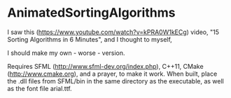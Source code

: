 # AnimatedSortingAlgorithms

I saw this (https://www.youtube.com/watch?v=kPRA0W1kECg) video, "15 Sorting Algorithms in 6 Minutes", and I thought to myself, 

I should make my own - worse - version.

Requires SFML (http://www.sfml-dev.org/index.php), C++11, CMake (http://www.cmake.org), and a prayer, to make it work. When built, place the .dll files from SFML/bin in the same directory as the executable, as well as the font file arial.ttf.
